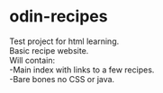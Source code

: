 # odin-recipes
Test project for html learning.  
Basic recipe website.  
Will contain:  
-Main index with links to a few recipes.  
-Bare bones no CSS or java.  
